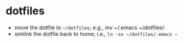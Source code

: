# dotfiles

- move the dotfile to `~/dotfiles`; e.g., mv ~/.emacs ~/dotfiles/
- simlink the dotfile back to home; i.e., `ln -sv ~/dotfiles/.emacs ~`
